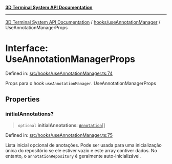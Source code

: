 [**3D Terminal System API Documentation**](../../../README.md)

***

[3D Terminal System API Documentation](../../../README.md) / [hooks/useAnnotationManager](../README.md) / UseAnnotationManagerProps

# Interface: UseAnnotationManagerProps

Defined in: [src/hooks/useAnnotationManager.ts:74](https://github.com/Dicommunitas/ThreeJS_Terminal_3D/blob/6f042d4d64a35f8821f49bdbe82798f7999e9e5c/src/hooks/useAnnotationManager.ts#L74)

Props para o hook `useAnnotationManager`.
 UseAnnotationManagerProps

## Properties

### initialAnnotations?

> `optional` **initialAnnotations**: [`Annotation`](../../../lib/types/interfaces/Annotation.md)[]

Defined in: [src/hooks/useAnnotationManager.ts:75](https://github.com/Dicommunitas/ThreeJS_Terminal_3D/blob/6f042d4d64a35f8821f49bdbe82798f7999e9e5c/src/hooks/useAnnotationManager.ts#L75)

Lista inicial opcional de anotações. Pode ser usada para uma
                                                 inicialização única do repositório se ele estiver vazio e este array contiver dados.
                                                 No entanto, o `annotationRepository` é geralmente auto-inicializável.
